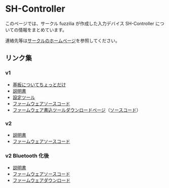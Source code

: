 # SH-Controller

このページでは、サークル fuzzilia が作成した入力デバイス SH-Controller についての情報をまとめています。

連絡先等は[サークルのホームページ](https://fuzzilia.github.io/)を参照してください。

## リンク集

### v1

- [基板についてちょっとだけ](./circuit/circuit)
- [説明書](./manual/)
- [設定ツール](https://fuzzilia.github.io/sh-config/)
- [ファームウェアソースコード](https://github.com/fuzzilia/sh-controller-nrf52)
- [ファームウェア書込ツールダウンロードページ](https://github.com/fuzzilia/sh-writerForShCon/releases)（[ソースコード](https://github.com/fuzzilia/sh-writerForShCon)）

### v2

- [説明書](./v2/manual/)
- [ファームウェアソースコード](https://github.com/fuzzilia/sh-controller-xiao-rp2040)

### v2 Bluetooth 化後

- [説明書](./v2/manual/bluetooth.md)
- [ファームウェアソースコード](https://github.com/fuzzilia/sh-controller-xiao)
- [ファームウェアダウンロード](https://github.com/fuzzilia/sh-controller-xiao/releases)
